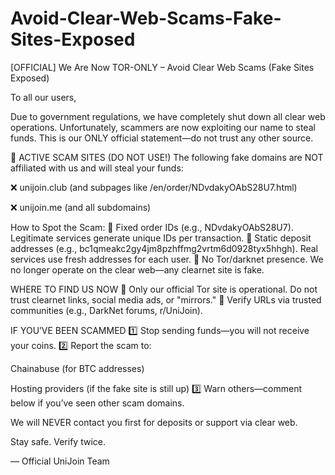 # Avoid-Clear-Web-Scams-Fake-Sites-Exposed
[OFFICIAL] We Are Now TOR-ONLY – Avoid Clear Web Scams (Fake Sites Exposed)


To all our users,

Due to government regulations, we have completely shut down all clear web operations. Unfortunately, scammers are now exploiting our name to steal funds. This is our ONLY official statement—do not trust any other source.

🚨 ACTIVE SCAM SITES (DO NOT USE!)
The following fake domains are NOT affiliated with us and will steal your funds:

❌ unijoin.club (and subpages like /en/order/NDvdakyOAbS28U7.html)

❌ unijoin.me (and all subdomains)

How to Spot the Scam:
🔴 Fixed order IDs (e.g., NDvdakyOAbS28U7). Legitimate services generate unique IDs per transaction.
🔴 Static deposit addresses (e.g., bc1qmeakc2gy4jm8pzhffmg2vrtm6d0928tyx5hhgh). Real services use fresh addresses for each user.
🔴 No Tor/darknet presence. We no longer operate on the clear web—any clearnet site is fake.

WHERE TO FIND US NOW
🔐 Only our official Tor site is operational. Do not trust clearnet links, social media ads, or "mirrors."
🔐 Verify URLs via trusted communities (e.g., DarkNet forums, r/UniJoin).

IF YOU’VE BEEN SCAMMED
1️⃣ Stop sending funds—you will not receive your coins.
2️⃣ Report the scam to:

Chainabuse (for BTC addresses)

Hosting providers (if the fake site is still up)
3️⃣ Warn others—comment below if you’ve seen other scam domains.

We will NEVER contact you first for deposits or support via clear web.

Stay safe. Verify twice.

— Official UniJoin Team

